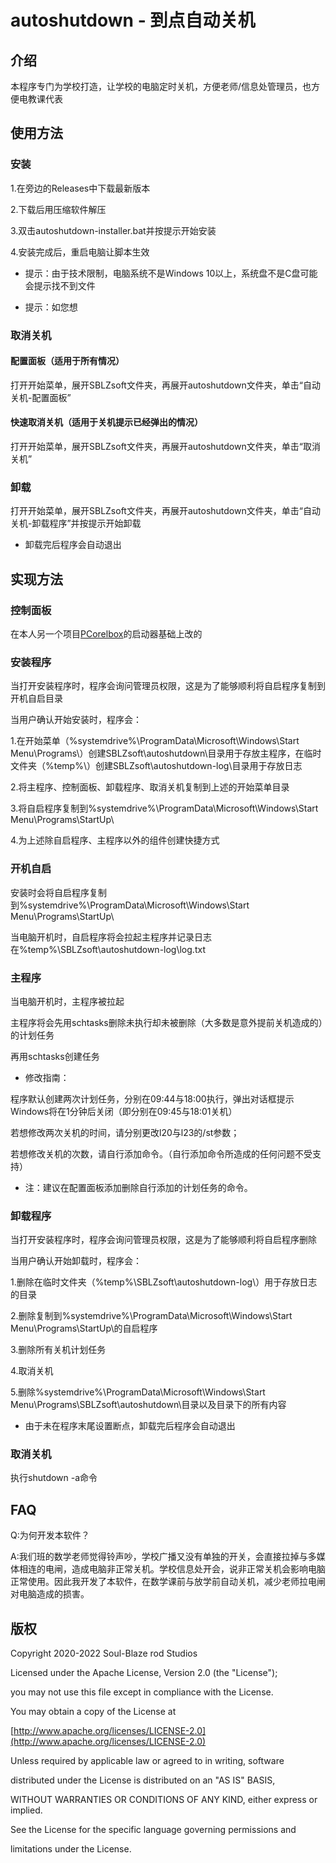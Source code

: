 # autoshutdown - 到点自动关机
## 介绍
本程序专门为学校打造，让学校的电脑定时关机，方便老师/信息处管理员，也方便电教课代表
## 使用方法
### 安装
1.在旁边的Releases中下载最新版本

2.下载后用压缩软件解压

3.双击autoshutdown-installer.bat并按提示开始安装

4.安装完成后，重启电脑让脚本生效

* 提示：由于技术限制，电脑系统不是Windows 10以上，系统盘不是C盘可能会提示找不到文件

* 提示：如您想
### 取消关机
#### 配置面板（适用于所有情况）
打开开始菜单，展开SBLZsoft文件夹，再展开autoshutdown文件夹，单击“自动关机-配置面板”
#### 快速取消关机（适用于关机提示已经弹出的情况）
打开开始菜单，展开SBLZsoft文件夹，再展开autoshutdown文件夹，单击“取消关机”
### 卸载
打开开始菜单，展开SBLZsoft文件夹，再展开autoshutdown文件夹，单击“自动关机-卸载程序”并按提示开始卸载

* 卸载完后程序会自动退出
## 实现方法
### 控制面板
在本人另一个项目[PCorelbox](https://github.com/idhaname/PCorelbox-Launcher)的启动器基础上改的
### 安装程序
当打开安装程序时，程序会询问管理员权限，这是为了能够顺利将自启程序复制到开机自启目录

当用户确认开始安装时，程序会：

1.在开始菜单（%systemdrive%\ProgramData\Microsoft\Windows\Start Menu\Programs\）创建SBLZsoft\autoshutdown\目录用于存放主程序，在临时文件夹（%temp%\）创建SBLZsoft\autoshutdown-log\目录用于存放日志

2.将主程序、控制面板、卸载程序、取消关机复制到上述的开始菜单目录

3.将自启程序复制到%systemdrive%\ProgramData\Microsoft\Windows\Start Menu\Programs\StartUp\

4.为上述除自启程序、主程序以外的组件创建快捷方式
### 开机自启
安装时会将自启程序复制到%systemdrive%\ProgramData\Microsoft\Windows\Start Menu\Programs\StartUp\

当电脑开机时，自启程序将会拉起主程序并记录日志在%temp%\SBLZsoft\autoshutdown-log\log.txt
### 主程序
当电脑开机时，主程序被拉起

主程序将会先用schtasks删除未执行却未被删除（大多数是意外提前关机造成的）的计划任务

再用schtasks创建任务

* 修改指南：

程序默认创建两次计划任务，分别在09:44与18:00执行，弹出对话框提示Windows将在1分钟后关闭（即分别在09:45与18:01关机）

若想修改两次关机的时间，请分别更改l20与l23的/st参数；

若想修改关机的次数，请自行添加命令。（自行添加命令所造成的任何问题不受支持）

* 注：建议在配置面板添加删除自行添加的计划任务的命令。

### 卸载程序
当打开安装程序时，程序会询问管理员权限，这是为了能够顺利将自启程序删除

当用户确认开始卸载时，程序会：

1.删除在临时文件夹（%temp%\SBLZsoft\autoshutdown-log\）用于存放日志的目录

2.删除复制到%systemdrive%\ProgramData\Microsoft\Windows\Start Menu\Programs\StartUp\的自启程序

3.删除所有关机计划任务

4.取消关机

5.删除%systemdrive%\ProgramData\Microsoft\Windows\Start Menu\Programs\SBLZsoft\autoshutdown\目录以及目录下的所有内容

* 由于未在程序末尾设置断点，卸载完后程序会自动退出
### 取消关机
执行shutdown -a命令
## FAQ

Q:为何开发本软件？

A:我们班的数学老师觉得铃声吵，学校广播又没有单独的开关，会直接拉掉与多媒体相连的电闸，造成电脑非正常关机。学校信息处开会，说非正常关机会影响电脑正常使用。因此我开发了本软件，在数学课前与放学前自动关机，减少老师拉电闸对电脑造成的损害。

## 版权

Copyright 2020-2022 Soul-Blaze rod Studios

Licensed under the Apache License, Version 2.0 (the "License");

you may not use this file except in compliance with the License.

You may obtain a copy of the License at

 
[http://www.apache.org/licenses/LICENSE-2.0](http://www.apache.org/licenses/LICENSE-2.0)

 
Unless required by applicable law or agreed to in writing, software

distributed under the License is distributed on an "AS IS" BASIS,

WITHOUT WARRANTIES OR CONDITIONS OF ANY KIND, either express or implied.

 
See the License for the specific language governing permissions and

limitations under the License.

